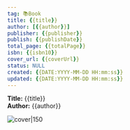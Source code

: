 ```yaml
---
tag: 📚Book
title: {{title}}
author: [{{author}}]
publisher: {{publisher}}
publish: {{publishDate}}
total_page: {{totalPage}}
isbn: {{isbn10}}
cover_url: {{coverUrl}}
status: NULL
created: {{DATE:YYYY-MM-DD HH:mm:ss}}
updated: {{DATE:YYYY-MM-DD HH:mm:ss}}
---
```

**Title:** {{title}}  
**Author:** {{author}}  

![cover|150]({{coverUrl}})
